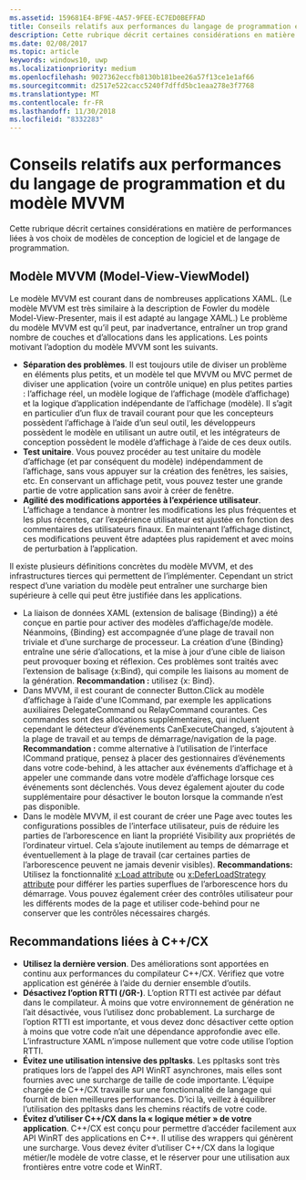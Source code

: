 ```yaml
---
ms.assetid: 159681E4-BF9E-4A57-9FEE-EC7ED0BEFFAD
title: Conseils relatifs aux performances du langage de programmation et du modèleMVVM
description: Cette rubrique décrit certaines considérations en matière de performances liées à vos choix de modèles de conception de logiciel et de langage de programmation.
ms.date: 02/08/2017
ms.topic: article
keywords: windows10, uwp
ms.localizationpriority: medium
ms.openlocfilehash: 9027362eccfb8130b181bee26a57f13ce1e1af66
ms.sourcegitcommit: d2517e522cacc5240f7dffd5bc1eaa278e3f7768
ms.translationtype: MT
ms.contentlocale: fr-FR
ms.lasthandoff: 11/30/2018
ms.locfileid: "8332283"
---
```

# <a name="mvvm-and-language-performance-tips"></a>Conseils relatifs aux performances du langage de programmation et du modèle MVVM


Cette rubrique décrit certaines considérations en matière de performances liées à vos choix de modèles de conception de logiciel et de langage de programmation.

## <a name="the-model-view-viewmodel-mvvm-pattern"></a>Modèle MVVM (Model-View-ViewModel)

Le modèle MVVM est courant dans de nombreuses applications XAML. (Le modèle MVVM est très similaire à la description de Fowler du modèle Model-View-Presenter, mais il est adapté au langage XAML.) Le problème du modèle MVVM est qu’il peut, par inadvertance, entraîner un trop grand nombre de couches et d’allocations dans les applications. Les points motivant l’adoption du modèle MVVM sont les suivants.

-   **Séparation des problèmes**. Il est toujours utile de diviser un problème en éléments plus petits, et un modèle tel que MVVM ou MVC permet de diviser une application (voire un contrôle unique) en plus petites parties : l’affichage réel, un modèle logique de l’affichage (modèle d’affichage) et la logique d’application indépendante de l’affichage (modèle). Il s’agit en particulier d’un flux de travail courant pour que les concepteurs possèdent l’affichage à l’aide d’un seul outil, les développeurs possèdent le modèle en utilisant un autre outil, et les intégrateurs de conception possèdent le modèle d’affichage à l’aide de ces deux outils.
-   **Test unitaire**. Vous pouvez procéder au test unitaire du modèle d’affichage (et par conséquent du modèle) indépendamment de l’affichage, sans vous appuyer sur la création des fenêtres, les saisies, etc. En conservant un affichage petit, vous pouvez tester une grande partie de votre application sans avoir à créer de fenêtre.
-   **Agilité des modifications apportées à l’expérience utilisateur**. L’affichage a tendance à montrer les modifications les plus fréquentes et les plus récentes, car l’expérience utilisateur est ajustée en fonction des commentaires des utilisateurs finaux. En maintenant l’affichage distinct, ces modifications peuvent être adaptées plus rapidement et avec moins de perturbation à l’application.

Il existe plusieurs définitions concrètes du modèle MVVM, et des infrastructures tierces qui permettent de l’implémenter. Cependant un strict respect d’une variation du modèle peut entraîner une surcharge bien supérieure à celle qui peut être justifiée dans les applications.

-   La liaison de données XAML (extension de balisage {Binding}) a été conçue en partie pour activer des modèles d’affichage/de modèle. Néanmoins, {Binding} est accompagnée d’une plage de travail non triviale et d’une surcharge de processeur. La création d’une {Binding} entraîne une série d’allocations, et la mise à jour d’une cible de liaison peut provoquer boxing et réflexion. Ces problèmes sont traités avec l’extension de balisage {x:Bind}, qui compile les liaisons au moment de la génération. **Recommandation :** utilisez {x: Bind}.
-   Dans MVVM, il est courant de connecter Button.Click au modèle d’affichage à l’aide d'une ICommand, par exemple les applications auxiliaires DelegateCommand ou RelayCommand courantes. Ces commandes sont des allocations supplémentaires, qui incluent cependant le détecteur d’événements CanExecuteChanged, s’ajoutent à la plage de travail et au temps de démarrage/navigation de la page. **Recommandation :** comme alternative à l’utilisation de l’interface ICommand pratique, pensez à placer des gestionnaires d’événements dans votre code-behind, à les attacher aux événements d’affichage et à appeler une commande dans votre modèle d’affichage lorsque ces événements sont déclenchés. Vous devez également ajouter du code supplémentaire pour désactiver le bouton lorsque la commande n’est pas disponible.
-   Dans le modèle MVVM, il est courant de créer une Page avec toutes les configurations possibles de l’interface utilisateur, puis de réduire les parties de l’arborescence en liant la propriété Visibility aux propriétés de l’ordinateur virtuel. Cela s’ajoute inutilement au temps de démarrage et éventuellement à la plage de travail (car certaines parties de l’arborescence peuvent ne jamais devenir visibles). **Recommandations:** Utilisez la fonctionnalité [x:Load attribute](../xaml-platform/x-load-attribute.md) ou [x:DeferLoadStrategy attribute](../xaml-platform/x-deferloadstrategy-attribute.md) pour différer les parties superflues de l’arborescence hors du démarrage. Vous pouvez également créer des contrôles utilisateur pour les différents modes de la page et utiliser code-behind pour ne conserver que les contrôles nécessaires chargés.

## <a name="ccx-recommendations"></a>Recommandations liées à C++/CX

-   **Utilisez la dernière version**. Des améliorations sont apportées en continu aux performances du compilateur C++/CX. Vérifiez que votre application est générée à l’aide du dernier ensemble d’outils.
-   **Désactivez l’option RTTI (/GR-)**. L’option RTTI est activée par défaut dans le compilateur. À moins que votre environnement de génération ne l’ait désactivée, vous l’utilisez donc probablement. La surcharge de l’option RTTI est importante, et vous devez donc désactiver cette option à moins que votre code n’ait une dépendance approfondie avec elle. L’infrastructure XAML n’impose nullement que votre code utilise l’option RTTI.
-   **Évitez une utilisation intensive des ppltasks**. Les ppltasks sont très pratiques lors de l’appel des API WinRT asynchrones, mais elles sont fournies avec une surcharge de taille de code importante. L’équipe chargée de C++/CX travaille sur une fonctionnalité de langage qui fournit de bien meilleures performances. D’ici là, veillez à équilibrer l’utilisation des ppltasks dans les chemins réactifs de votre code.
-   **Évitez d’utiliser C++/CX dans la « logique métier » de votre application**. C++/CX est conçu pour permettre d’accéder facilement aux API WinRT des applications en C++. Il utilise des wrappers qui génèrent une surcharge. Vous devez éviter d’utiliser C++/CX dans la logique métier/le modèle de votre classe, et le réserver pour une utilisation aux frontières entre votre code et WinRT.
